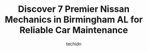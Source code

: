 ---
layout: ampstory
image: https://images.unsplash.com/photo-1578659242540-6f036471ca61?ixlib=rb-4.0.3&ixid=MnwxMjA3fDB8MHxwaG90by1wYWdlfHx8fGVufDB8fHx8&auto=format&fit=crop&w=640&h=853&q=80
author: techidn
featured: false
description: Discover the 7 best Nissan Mechanic in Birmingham AL, USA and ensure your vehicle receives the highest quality of care. These trusted professionals are known for their skill, knowledge, and 
title: Discover 7 Premier Nissan Mechanics in Birmingham AL for Reliable Car Maintenance
cover:
   title: Discover 7 Premier Nissan Mechanics in Birmingham AL for Reliable Car Maintenance
   subtitle: Rickpate
   background: https://images.unsplash.com/photo-1578659242540-6f036471ca61?ixlib=rb-4.0.3&ixid=MnwxMjA3fDB8MHxwaG90by1wYWdlfHx8fGVufDB8fHx8&auto=format&fit=crop&w=640&h=853&q=80

pages: 
 - layout: thirds
   top: <h1>#1 Jim Burke Automotive Service</h1>
   bottom: "<p>Brought my wifes 2014 Jeep Grand Cherokee in to have the brakes checked due to a dashboard warning light. Made the appointment for 8am on Monday. They didnt diagnose th</p>"
   background: https://www.knot35.com/toplist/wp-content/uploads/2023/06/best-nissan-mechanic-1-in-birmingham-al-1685834791.jpeg
   backgroundblur: true
 - layout: thirds
   top: <h1>#2 Lexus of Birmingham Service Center</h1>
   bottom: "<p>1001 Tom Williams Way, Birmingham, AL 35210, United States</p>"
   background: https://www.knot35.com/toplist/wp-content/uploads/2023/06/best-nissan-mechanic-2-in-birmingham-al-1685834791.jpeg
   cta:
      link: https://www.knot35.com/toplist/discover-7-premier-nissan-mechanics-in-birmingham-al-for-reliable-car-maintenance/
      text: Discover 7 Premier Nissan Mechanics in Birmingham AL for Reliable Car Maintenance
 - layout: thirds
   top: <h1>#3 Franklin Automotive</h1>
   bottom: "<p>2880 Acton Rd, Birmingham, AL 35243, United States</p>"
   background: https://www.knot35.com/toplist/wp-content/uploads/2023/06/best-nissan-mechanic-3-in-birmingham-al-1685834791.jpeg
   cta:
      link: https://www.knot35.com/toplist/discover-7-premier-nissan-mechanics-in-birmingham-al-for-reliable-car-maintenance/
      text: Discover 7 Premier Nissan Mechanics in Birmingham AL for Reliable Car Maintenance
 - layout: thirds
   top: <h1>#4 Green Garage</h1>
   bottom: "<p>2216 4th Ave S, Birmingham, AL 35233, United States</p>"
   background: https://images.unsplash.com/photo-1509114397022-ed747cca3f65?ixlib=rb-4.0.3&ixid=MnwxMjA3fDB8MHxwaG90by1wYWdlfHx8fGVufDB8fHx8&auto=format&fit=crop&w=640&h=853&q=80
   cta:
      link: https://www.knot35.com/toplist/discover-7-premier-nissan-mechanics-in-birmingham-al-for-reliable-car-maintenance/
      text: Discover 7 Premier Nissan Mechanics in Birmingham AL for Reliable Car Maintenance
 - layout: thirds
   top: <h1>#5 Mackins Garage</h1>
   bottom: "<p>4710 5th Ave S, Birmingham, AL 35222, United States</p>"
   background: https://images.unsplash.com/photo-1595364397663-fca4f075d796?ixlib=rb-4.0.3&ixid=MnwxMjA3fDB8MHxwaG90by1wYWdlfHx8fGVufDB8fHx8&auto=format&fit=crop&w=640&h=853&q=80
   cta:
      link: https://www.knot35.com/toplist/discover-7-premier-nissan-mechanics-in-birmingham-al-for-reliable-car-maintenance/
      text: Discover 7 Premier Nissan Mechanics in Birmingham AL for Reliable Car Maintenance
 - layout: thirds
   top: <h1>#6 I.N. Touch Automotive & Performance</h1>
   bottom: "<p>1020 Huffman Rd suite a, Birmingham, AL 35215, United States</p>"
   background: https://images.unsplash.com/photo-1489694553447-4c9339da310d?ixlib=rb-4.0.3&ixid=MnwxMjA3fDB8MHxwaG90by1wYWdlfHx8fGVufDB8fHx8&auto=format&fit=crop&w=640&h=853&q=80
   cta:
      link: https://www.knot35.com/toplist/discover-7-premier-nissan-mechanics-in-birmingham-al-for-reliable-car-maintenance/
      text: Discover 7 Premier Nissan Mechanics in Birmingham AL for Reliable Car Maintenance
 - layout: thirds
   top: <h1>#7 York Automotive</h1>
   bottom: "<p>900 4th Ave N, Birmingham, AL 35203, United States</p>"
   background: https://images.unsplash.com/photo-1615749413727-825b59a857b5?ixlib=rb-4.0.3&ixid=MnwxMjA3fDB8MHxwaG90by1wYWdlfHx8fGVufDB8fHx8&auto=format&fit=crop&w=640&h=853&q=80
   cta:
      link: https://www.knot35.com/toplist/discover-7-premier-nissan-mechanics-in-birmingham-al-for-reliable-car-maintenance/
      text: Discover 7 Premier Nissan Mechanics in Birmingham AL for Reliable Car Maintenance
 - layout: thirds
   middle: Continue reading...
   background: https://images.unsplash.com/photo-1614648718611-0635f29016cb?ixlib=rb-4.0.3&ixid=MnwxMjA3fDB8MHxwaG90by1wYWdlfHx8fGVufDB8fHx8&auto=format&fit=crop&w=640&h=853&q=80
   cta:
      link: https://www.knot35.com/toplist/discover-7-premier-nissan-mechanics-in-birmingham-al-for-reliable-car-maintenance/
      text: Discover 7 Premier Nissan Mechanics in Birmingham AL for Reliable Car Maintenance
      
---